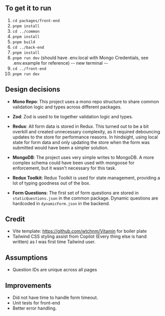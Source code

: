## To get it to run

1. `cd packages/front-end`
2. `pnpm install`
3. `cd ../common`
4. `pnpm install`
5. `pnpm build`
6. `cd ../back-end`
7. `pnpm install`
8. `pnpm run dev` (should have .env.local with Mongo Credentials, see .env.example for reference)
   -- new terminal --
9. `cd ../front-end`
10. `pnpm run dev`

## Design decisions

- **Mono Repo**: This project uses a mono repo structure to share common validation logic and types across different packages.

- **Zod**: Zod is used to tie together validation logic and types.

- **Redux**: All form data is stored in Redux. This turned out to be a bit overkill and created unnecessary complexity, as it required debouncing updates to the store for performance reasons. In hindsight, using local state for form data and only updating the store when the form was submitted would have been a simpler solution.

- **MongoDB**: The project uses very simple writes to MongoDB. A more complex schema could have been used with mongoose for enforcement, but it wasn't necessary for this task.

- **Redux Toolkit**: Redux Toolkit is used for state management, providing a lot of typing goodness out of the box.

- **Form Questions**: The first set of form questions are stored in `staticQuestions.json` in the common package. Dynamic questions are hardcoded in `dynamicForm.json` in the backend.

## Credit

- Vite template: https://github.com/wtchnm/Vitamin for boiler plate
- Tailwind CSS styling assist from Copilot (Every thing else is hand written) as I was first time Tailwind user.

## Assumptions

- Question IDs are unique across all pages

## Improvements

- Did not have time to handle form timeout.
- Unit tests for front-end
- Better error handling.

